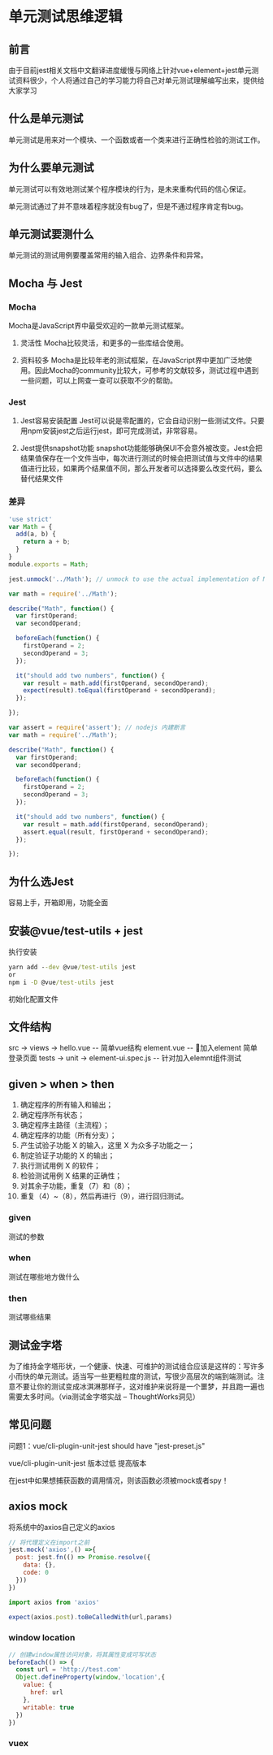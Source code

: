 
# 单元测试思维逻辑

## 前言

由于目前jest相关文档中文翻译进度缓慢与网络上针对vue+element+jest单元测试资料很少，个人将通过自己的学习能力将自己对单元测试理解编写出来，提供给大家学习

## 什么是单元测试

单元测试是用来对一个模块、一个函数或者一个类来进行正确性检验的测试工作。

## 为什么要单元测试

单元测试可以有效地测试某个程序模块的行为，是未来重构代码的信心保证。

单元测试通过了并不意味着程序就没有bug了，但是不通过程序肯定有bug。

## 单元测试要测什么

单元测试的测试用例要覆盖常用的输入组合、边界条件和异常。

## Mocha 与 Jest

### Mocha

Mocha是JavaScript界中最受欢迎的一款单元测试框架。

1. 灵活性
  Mocha比较灵活，和更多的一些库结合使用。

2. 资料较多
  Mocha是比较年老的测试框架，在JavaScript界中更加广泛地使用。因此Mocha的community比较大，可参考的文献较多，测试过程中遇到一些问题，可以上网查一查可以获取不少的帮助。

### Jest

1. Jest容易安装配置
  Jest可以说是零配置的，它会自动识别一些测试文件。只要用npm安装jest之后运行jest，即可完成测试，非常容易。

2. Jest提供snapshot功能
  snapshot功能能够确保UI不会意外被改变。Jest会把结果值保存在一个文件当中，每次进行测试的时候会把测试值与文件中的结果值进行比较，如果两个结果值不同，那么开发者可以选择要么改变代码，要么替代结果文件

### 差异

```js code
'use strict'
var Math = {
  add(a, b) {
    return a + b;
  }
}
module.exports = Math;
```

```js jest
jest.unmock('../Math'); // unmock to use the actual implementation of Math

var math = require('../Math');

describe("Math", function() {
  var firstOperand;
  var secondOperand;

  beforeEach(function() {
    firstOperand = 2;
    secondOperand = 3;
  });

  it("should add two numbers", function() {
    var result = math.add(firstOperand, secondOperand);
    expect(result).toEqual(firstOperand + secondOperand);
  });

});
```

```js mocha
var assert = require('assert'); // nodejs 内建断言
var math = require('../Math');

describe("Math", function() {
  var firstOperand;
  var secondOperand;

  beforeEach(function() {
    firstOperand = 2;
    secondOperand = 3;
  });

  it("should add two numbers", function() {
    var result = math.add(firstOperand, secondOperand);
    assert.equal(result, firstOperand + secondOperand);
  });

});
```
## 为什么选Jest

容易上手，开箱即用，功能全面

## 安装@vue/test-utils + jest

执行安装

``` cmd
yarn add --dev @vue/test-utils jest
or
npm i -D @vue/test-utils jest
```

初始化配置文件

## 文件结构

src ->
  views ->
    hello.vue -- 简单vue结构
    element.vue -- 加入element 简单登录页面
tests ->
  unit ->
    element-ui.spec.js -- 针对加入elemnt组件测试

## given > when > then

1. 确定程序的所有输入和输出；
2. 确定程序所有状态；
3. 确定程序主路径（主流程）；
4. 确定程序的功能（所有分支）；
5. 产生试验子功能 X 的输入，这里 X 为众多子功能之一；
6. 制定验证子功能的 X 的输出；
7. 执行测试用例 X 的软件；
8. 检验测试用例 X 结果的正确性；
9. 对其余子功能，重复（7）和（8）；
10. 重复（4）~（8），然后再进行（9），进行回归测试。

### given

测试的参数

### when

测试在哪些地方做什么

### then

测试哪些结果

## 测试金字塔

为了维持金字塔形状，一个健康、快速、可维护的测试组合应该是这样的：写许多小而快的单元测试。适当写一些更粗粒度的测试，写很少高层次的端到端测试。注意不要让你的测试变成冰淇淋那样子，这对维护来说将是一个噩梦，并且跑一遍也需要太多时间。（via测试金字塔实战 – ThoughtWorks洞见）

## 常见问题

问题1：vue/cli-plugin-unit-jest should have "jest-preset.js"

vue/cli-plugin-unit-jest 版本过低 提高版本

在jest中如果想捕获函数的调用情况，则该函数必须被mock或者spy！

## axios mock

将系统中的axios自己定义的axios

```js
// 将代理定义在import之前
jest.mock('axios',() =>{
  post: jest.fn(() => Promise.resolve({
    data: {},
    code: 0
  }))
})

import axios from 'axios'

expect(axios.post).toBeCalledWith(url,params)
```

### window location

``` js
// 创建window属性访问对象，将其属性变成可写状态
beforeEach(() => {
  const url = 'http://test.com'
  Object.defineProperty(window,'location',{
    value: {
      href: url
    },
    writable: true
  })
})
```

### vuex


